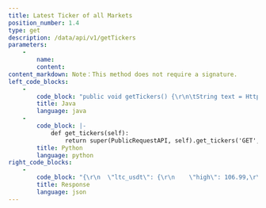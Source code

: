 ```yaml
---
title: Latest Ticker of all Markets
position_number: 1.4
type: get
description: /data/api/v1/getTickers
parameters:
    -
        name:
        content:
content_markdown: Note：This method does not require a signature.
left_code_blocks:
    -
        code_block: "public void getTickers() {\r\n\tString text = HttpUtil.get(URL + \"/data/api/v1/getTickers\");\r\n\tSystem.out.println(text);\r\n}"
        title: Java
        language: java
    -
        code_block: |-
            def get_tickers(self):
                return super(PublicRequestAPI, self).get_tickers('GET',Api.get_tickers, {})
        title: Python
        language: python
right_code_blocks:
    -
        code_block: "{\r\n  \"ltc_usdt\": {\r\n    \"high\": 106.99,\r\n    \"moneyVol\": 1589953.528784,\r\n    \"rate\": 4.3400,\r\n    \"low\": 97.51,\r\n    \"price\": 105.52,\r\n    \"ask\": 105.61,\r\n    \"bid\": 105.46,\r\n    \"coinVol\": 15507.7052\r\n  },\r\n  \"btc_usdt\": {\r\n    \"high\": 11776.93,\r\n    \"moneyVol\": 33765013.61761934,\r\n    \"rate\": 1.3900,                 \r\n    \"low\": 11012.17,\r\n    \"price\": 11609.92,\r\n    \"ask\": 11618.25,\r\n    \"bid\": 11604.08,\r\n    \"coinVol\": 2944.208780\r\n  }\r\n  ...\r\n}\r\n"
        title: Response
        language: json
---
```

